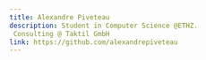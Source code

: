 ```yaml
---
title: Alexandre Piveteau
description: Student in Computer Science @ETHZ. Consulting @ Taktil GmbH
link: https://github.com/alexandrepiveteau
---
```

